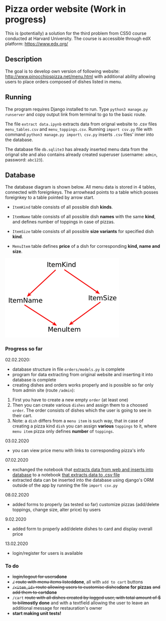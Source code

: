 # Pizza order website (Work in progress)

This is (potentially) a solution for the third problem from CS50 course conducted at Harvard University. The course is accessible through edX platform: https://www.edx.org/

## Description

The goal is to develop own version of following website: http://www.pinocchiospizza.net/menu.html with additional ability allowing users to place orders composed of dishes listed in menu.

## Running

The program requires Django installed to run. Type `python3 manage.py runserver` and copy output link from terminal to go to the basic route.

The file `extract data.ipynb` extracts data from orignal website to .csv files `menu_tables.csv` and `menu_toppings.csv`. Running `import csv.py` file with command `python3 manage.py import\ csv.py` inserts `.csv` files' inner into the database.

The database file `db.sqlite3` has already inserted menu data from the orignal site and also contains already created superuser (username: `admin`, password: `abc123`).

## Database

The database diagram is shown below. All menu data is stored in 4 tables, connected with foreignkeys. The arrowhead points to a table which posses foreignkey to a table pointed by arrow start.

- `ItemKind` table consists of all possible dish **kinds**.

- `ItemName` table consists of all possible dish **names** with the same **kind**, and defines number of toppings in case of pizzas.

- `ItemSize` table consists of all possible **size variants** for specified dish **kind**.

- `MenuItem` table defines **price** of a dish for corresponding **kind, name and size**.

<img src="static/database_diagram.jpg">

### Progress so far

02.02.2020:
- database structure in file `orders/models.py` is complete
- program for data extracting from original website and inserting it into database is complete
- creating dishes and orders works properly and is possible so far only from admin site (route `/admin`):
1) First you have to create a new empty `order` (at least one)
2) Then you can create various `dishes` and assign them to a choosed `order`. The order consists of dishes which the user is going to see in their cart.
3) Note: a `dish` differs from a `menu item` is such way, that in case of creating a pizza kind `dish` you can assign **various** `toppings` to it, where `menu item` pizza only defines **number** of `toppings`.

03.02.2020
- you can view price menu with links to corresponding pizza's info

07.02.2020
- exchanged the notebook that <ins>extracts data from web and inserts into database</ins> to a notebook <ins>that extracts data to .csv file</ins>
- extracted data can be inserted into the database using django's ORM outside of the app by running the file `import csv.py`

08.02.2020
- added forms to properly (as tested so far) customize pizzas (add/delete toppings, change size, alter price) by users

9.02.2020
- added form to properly add/delete dishes to card and display overall price

13.02.2020
- login/register for users is available

### To do

- <strike>login/logout for users</strike>**done**
- <strike>`/` route with menu items listed</strike>**done**, all with `add to cart` buttons
- <strike>`/<item_id>` route allowing users to customise dishes</strike>**done for pizzas** <strike>and add them to cart</strike>**done**
- `/cart` <strike>route with all dishes created by logged user, with total amount of $ to bill</strike>**mostly done** and with a textfield allowing the user to leave an additional message for restauration's owner
- **start making unit tests!**
